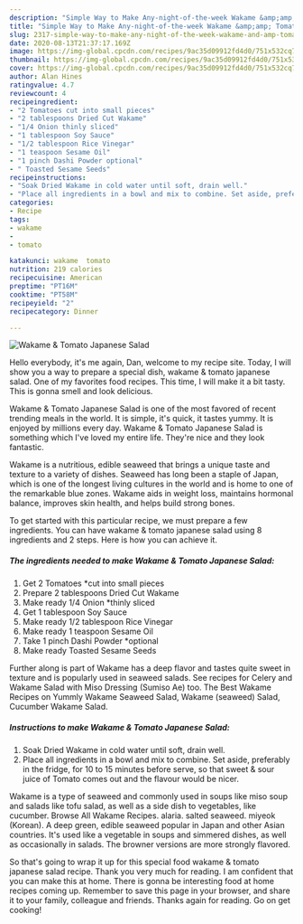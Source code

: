 ```yaml
---
description: "Simple Way to Make Any-night-of-the-week Wakame &amp;amp; Tomato Japanese Salad"
title: "Simple Way to Make Any-night-of-the-week Wakame &amp;amp; Tomato Japanese Salad"
slug: 2317-simple-way-to-make-any-night-of-the-week-wakame-and-amp-tomato-japanese-salad
date: 2020-08-13T21:37:17.169Z
image: https://img-global.cpcdn.com/recipes/9ac35d09912fd4d0/751x532cq70/wakame-tomato-japanese-salad-recipe-main-photo.jpg
thumbnail: https://img-global.cpcdn.com/recipes/9ac35d09912fd4d0/751x532cq70/wakame-tomato-japanese-salad-recipe-main-photo.jpg
cover: https://img-global.cpcdn.com/recipes/9ac35d09912fd4d0/751x532cq70/wakame-tomato-japanese-salad-recipe-main-photo.jpg
author: Alan Hines
ratingvalue: 4.7
reviewcount: 4
recipeingredient:
- "2 Tomatoes cut into small pieces"
- "2 tablespoons Dried Cut Wakame"
- "1/4 Onion thinly sliced"
- "1 tablespoon Soy Sauce"
- "1/2 tablespoon Rice Vinegar"
- "1 teaspoon Sesame Oil"
- "1 pinch Dashi Powder optional"
- " Toasted Sesame Seeds"
recipeinstructions:
- "Soak Dried Wakame in cold water until soft, drain well."
- "Place all ingredients in a bowl and mix to combine. Set aside, preferably in the fridge, for 10 to 15 minutes before serve, so that sweet &amp; sour juice of Tomato comes out and the flavour would be nicer."
categories:
- Recipe
tags:
- wakame
- 
- tomato

katakunci: wakame  tomato 
nutrition: 219 calories
recipecuisine: American
preptime: "PT16M"
cooktime: "PT58M"
recipeyield: "2"
recipecategory: Dinner

---
```



![Wakame &amp; Tomato Japanese Salad](https://img-global.cpcdn.com/recipes/9ac35d09912fd4d0/751x532cq70/wakame-tomato-japanese-salad-recipe-main-photo.jpg)

Hello everybody, it's me again, Dan, welcome to my recipe site. Today, I will show you a way to prepare a special dish, wakame &amp; tomato japanese salad. One of my favorites food recipes. This time, I will make it a bit tasty. This is gonna smell and look delicious.

Wakame &amp; Tomato Japanese Salad is one of the most favored of recent trending meals in the world. It is simple, it's quick, it tastes yummy. It is enjoyed by millions every day. Wakame &amp; Tomato Japanese Salad is something which I've loved my entire life. They're nice and they look fantastic.

Wakame is a nutritious, edible seaweed that brings a unique taste and texture to a variety of dishes. Seaweed has long been a staple of Japan, which is one of the longest living cultures in the world and is home to one of the remarkable blue zones. Wakame aids in weight loss, maintains hormonal balance, improves skin health, and helps build strong bones.


To get started with this particular recipe, we must prepare a few ingredients. You can have wakame &amp; tomato japanese salad using 8 ingredients and 2 steps. Here is how you can achieve it.

<!--inarticleads1-->

##### The ingredients needed to make Wakame &amp; Tomato Japanese Salad:

1. Get 2 Tomatoes *cut into small pieces
1. Prepare 2 tablespoons Dried Cut Wakame
1. Make ready 1/4 Onion *thinly sliced
1. Get 1 tablespoon Soy Sauce
1. Make ready 1/2 tablespoon Rice Vinegar
1. Make ready 1 teaspoon Sesame Oil
1. Take 1 pinch Dashi Powder *optional
1. Make ready  Toasted Sesame Seeds


Further along is part of Wakame has a deep flavor and tastes quite sweet in texture and is popularly used in seaweed salads. See recipes for Celery and Wakame Salad with Miso Dressing (Sumiso Ae) too. The Best Wakame Recipes on Yummly Wakame Seaweed Salad, Wakame (seaweed) Salad, Cucumber Wakame Salad. 

<!--inarticleads2-->

##### Instructions to make Wakame &amp; Tomato Japanese Salad:

1. Soak Dried Wakame in cold water until soft, drain well.
1. Place all ingredients in a bowl and mix to combine. Set aside, preferably in the fridge, for 10 to 15 minutes before serve, so that sweet &amp; sour juice of Tomato comes out and the flavour would be nicer.


Wakame is a type of seaweed and commonly used in soups like miso soup and salads like tofu salad, as well as a side dish to vegetables, like cucumber. Browse All Wakame Recipes. alaria. salted seaweed. miyeok (Korean). A deep green, edible seaweed popular in Japan and other Asian countries. It&#39;s used like a vegetable in soups and simmered dishes, as well as occasionally in salads. The browner versions are more strongly flavored. 

So that's going to wrap it up for this special food wakame &amp; tomato japanese salad recipe. Thank you very much for reading. I am confident that you can make this at home. There is gonna be interesting food at home recipes coming up. Remember to save this page in your browser, and share it to your family, colleague and friends. Thanks again for reading. Go on get cooking!

